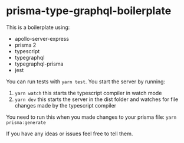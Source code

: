 # prisma-type-graphql-boilerplate

This is a boilerplate using:

* apollo-server-express
* prisma 2
* typescript
* typegraphql
* typegraphql-prisma
* jest

You can run tests with `yarn test`.
You start the server by running:

1. `yarn watch` this starts the typescript compiler in watch mode
2. `yarn dev` this starts the server in the dist folder and watches for file changes made by the typescript compiler

You need to run this when you made changes to your prisma file: `yarn prisma:generate`

If you have any ideas or issues feel free to tell them.
